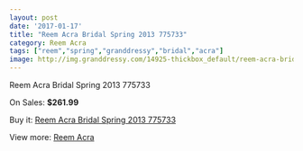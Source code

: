 ```yaml
---
layout: post
date: '2017-01-17'
title: "Reem Acra Bridal Spring 2013 775733"
category: Reem Acra
tags: ["reem","spring","granddressy","bridal","acra"]
image: http://img.granddressy.com/14925-thickbox_default/reem-acra-bridal-spring-2013-775733.jpg
---
```

Reem Acra Bridal Spring 2013 775733

On Sales: **$261.99**
<a href="https://www.granddressy.com/en/reem-acra/13978-reem-acra-bridal-spring-2013-775733.html"><amp-img layout="responsive" width="600" height="600" src="//img.granddressy.com/14925-thickbox_default/reem-acra-bridal-spring-2013-775733.jpg" alt="Reem Acra Bridal Spring 2013 775733 0" /></a>

Buy it: [Reem Acra Bridal Spring 2013 775733](https://www.granddressy.com/en/reem-acra/13978-reem-acra-bridal-spring-2013-775733.html "Reem Acra Bridal Spring 2013 775733")

View more: [Reem Acra](https://www.granddressy.com/en/105-reem-acra "Reem Acra")